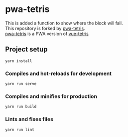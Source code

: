 # pwa-tetris

This is added a function to show where the block will fall.\
This repository is forked by [pwa-tetris](https://github.com/maurop123/pwa-tetris).\
[pwa-tetris](https://github.com/maurop123/pwa-tetris) is a PWA version of [vue-tetris](https://github.com/Binaryify/vue-tetris)

## Project setup
```
yarn install
```

### Compiles and hot-reloads for development
```
yarn run serve
```

### Compiles and minifies for production
```
yarn run build
```

### Lints and fixes files
```
yarn run lint
```
